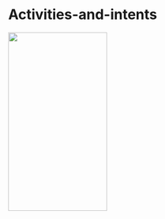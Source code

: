 # Activities-and-intents

<img src = "https://user-images.githubusercontent.com/47654039/113877787-c0e69880-97d8-11eb-8dab-f745984a3ecd.gif" width="200" height="360">
